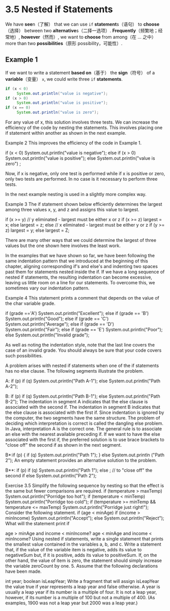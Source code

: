 # 3.5 Nested if Statements

We have **see**n（了解） that we can use `if` **statement**s（语句） to **choose**（选择） between two **alternative**s（二择一选项）. **Frequently**（频繁地；经常地）, **however**（然而）, we want to **choose** from among（在 ... 之中） more than two **possibilities**（原形 possibility，可能性）.

## Example 1

If we want to write a statement **based on**（基于） the **sign**（符号） of a **variable**（变量） `x`, we could write three `if` **statements**.

```java
if (x < 0)
     System.out.println("value is negative");
if (x > 0)
     System.out.println("value is positive");
if (x == 0)
     System.out.println("value is zero");
```

For any value of x, this solution involves three tests. We can increase the efficiency of the code by nesting the statements. This involves placing one if statement within another as shown in the next example.

Example 2
This improves the efficiency of the code in Example 1.

if (x < 0)
   System.out.println("value is negative");
else
   if (x > 0)
      System.out.println("value is positive");
   else
      System.out.println("value is zero") ;
 
Now, if x is negative, only one test is performed while if x is positive or zero, only two tests are performed. In no case is it necessary to perform three tests.
 

In the next example nesting is used in a slightly more complex way.

Example 3
The if statement shown below efficiently determines the largest among three values x, y, and z and assigns this value to largest.

if (x >= y)
   // y eliminated - largest must be either x or z
   if (x >= z)
      largest = x;
   else
      largest = z;
else 
   // x eliminated - largest must be either y or z
   if (y >= z)
      largest = y;
   else
      largest = Z;
      
There are many other ways that we could determine the largest of three values but the one shown here involves the least work. 


In the examples that we have shown so far, we have been following the same indentation pattern that we introduced at the beginning of this chapter, aligning corresponding if's and else's and indenting two spaces past them for statements nested inside the if. If we have a long sequence of nested if statements, the resulting indentation can become excessive, leaving us little room on a line for our statements. To overcome this, we sometimes vary our indentation pattern.

Example 4
This statement prints a comment that depends on the value of the char variable grade.

 if (grade =='A')
   System.out.println("Excellent");
else if (grade == 'B')
   System.out.println("Good");
else if (grade == 'C')
   System.out.println("Average");
else if (grade == 'D')
   System.out.println("Fair");
else if (grade == 'E')
   System.out.println("Poor");
else
   System.out.println("Invalid grade");
   
As well as noting the indentation style, note that the last line covers the
case of an invalid grade. You should always be sure that your code covers
such possibilities. 

A problem arises with nested if statements when one of the if statements has no else clause. The following segments illustrate the problem.

A:    if (p)
         if (q)
            System.out.println("Path A-1");
         else
            System.out.println("Path A-2");
 
B:    if (p)
         if (q)
            System.out.println("Path B-1");
         else
            System.out.println("Path B-2"); 
The indentation in segment A indicates that the else clause is associated with the second if. The indentation in segment B indicates that the else clause is associated with the first if. Since indentation is ignored by the computer, the two segments have the same structure. The problem of deciding which interpretation is correct is called the dangling else problem. In Java, interpretation A is the correct one. The general rule is to associate an else with the nearest available preceding if. If we want to have the else associated with the first if, the preferred solution is to use brace brackets to "close off" the second if as shown in the next segment.

B*:if (p)
   {
      if (q)
         System.out.println("Path 1");
   }
   else
      System.out.println ("Path 2"); 
An empty statement provides an alternative solution to the problem.

B**: if (p)
       if (q)
         System.out.println("Path 1");
      else
         ; // to "close off" the second if
      else
         System.out.println("Path 2");
 
Exercise 3.5
Simplify the following sequence by nesting so that the effect is the same but fewer comparisons are required.
if (temperature > maxTemp)
   System.out.println("Porridge too hot");
if (temperature < minTemp)
   System.out.println("Porridge too cold");
if (temperature >= minTemp && temperature <= maxTemp)
   System.out.println("Porridge just right!"); 
Consider the following statement.
  if (age < minAge)
      if (income > minIncome)
         System.out.println("Accept");
      else
         System.out.println("Reject"); 
What will the statement print if

age > minAge and income < minIncome?
age < minAge and income < minIncome?
Using nested if statements, write a single statement that prints the smallest value contained in the variables a, b, and c.
Write a statement that, if the value of the variable item is negative, adds its value to negativeSum but, if it is positive, adds its value to positiveSum. If, on the other hand, the value of item is zero, the statement should simply increase the variable zeroCount by one.
5.      Assume that the following declarations have been made.

   int year;
   boolean isLeapYear; 
Write a fragment that will assign isLeapYear the value true if year represents a leap year and false otherwise. A year is usually a leap year if its number is a multiple of four. It is not a leap year, however, if its number is a multiple of 100 but not a multiple of 400. (As examples, 1900 was not a leap year but 2000 was a leap year.)
